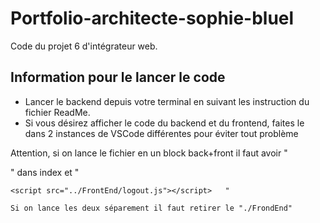# Portfolio-architecte-sophie-bluel

Code du projet 6 d'intégrateur web.

## Information pour le lancer le code

- Lancer le backend depuis votre terminal en suivant les instruction du fichier ReadMe.
- Si vous désirez afficher le code du backend et du frontend, faites le dans 2 instances de VSCode différentes pour éviter tout problème

Attention, si on lance le fichier en un block back+front il faut avoir "<script src="../FrontEnd/galerieTravaux.js"></script>

<script src="gallery.js"></script>
<script src="../FrontEnd/modale.js"></script>
<script src="../FrontEnd/logout.js"></script>" dans index et "<script src="../FrontEnd/login.js"></script>

    <script src="../FrontEnd/logout.js"></script>	"

    Si on lance les deux séparement il faut retirer le "./FrondEnd"
